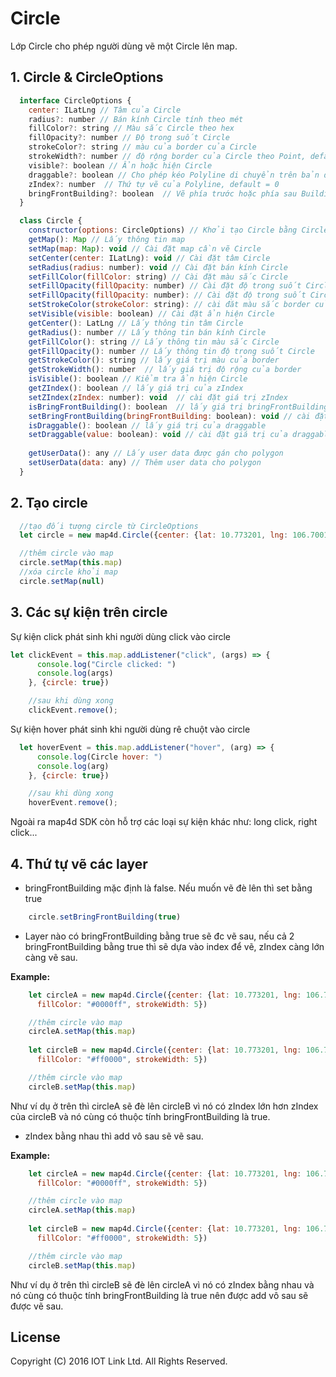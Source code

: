 # Circle
Lớp Circle cho phép người dùng vẽ một Circle lên map.

## 1. Circle & CircleOptions

```javascript
  interface CircleOptions {
    center: ILatLng // Tâm của Circle
    radius?: number // Bán kính Circle tính theo mét
    fillColor?: string // Màu sắc Circle theo hex
    fillOpacity?: number // Độ trong suốt Circle
	strokeColor?: string // màu của border của Circle
    strokeWidth?: number // độ rộng border của Circle theo Point, default = 0 là không vẽ
    visible?: boolean // Ẩn hoặc hiện Circle
    draggable?: boolean // Cho phép kéo Polyline di chuyển trên bản đồ bằng chuột trái, default = false
    zIndex?: number  // Thứ tự vẽ của Polyline, default = 0
    bringFrontBuilding?: boolean  // Vẽ phía trước hoặc phía sau Building, default = false
  }

  class Circle {
    constructor(options: CircleOptions) // Khởi tạo Circle bằng CircleOptions
    getMap(): Map // Lấy thông tin map
    setMap(map: Map): void // Cài đặt map cần vẽ Circle
    setCenter(center: ILatLng): void // Cài đặt tâm Circle
    setRadius(radius: number): void // Cài đặt bán kính Circle
    setFillColor(fillColor: string) // Cài đặt màu sắc Circle
    setFillOpacity(fillOpacity: number) // Cài đặt độ trong suốt Circle
	setFillOpacity(fillOpacity: number): // Cài đặt độ trong suốt Circle
    setStrokeColor(strokeColor: string): // cài đăt màu sắc border của Circle
    setVisible(visible: boolean) // Cài đặt ẩn hiện Circle
    getCenter(): LatLng // Lấy thông tin tâm Circle
    getRadius(): number // Lấy thông tin bán kính Circle
    getFillColor(): string // Lấy thông tin màu sắc Circle
    getFillOpacity(): number // Lấy thông tin độ trong suốt Circle
	getStrokeColor(): string // lấy giá trị màu của border
    getStrokeWidth(): number  // lấy giá trị độ rộng của border
    isVisible(): boolean // Kiểm tra ẩn hiện Circle
    getZIndex(): boolean // lấy giá trị của zIndex
    setZIndex(zIndex: number): void  // cài đặt giá trị zIndex
    isBringFrontBuilding(): boolean  // lấy giá trị bringFrontBuilding
    setBringFrontBuilding(bringFrontBuilding: boolean): void // cài đặt giá trị của bringFrontBuilding
    isDraggable(): boolean // lấy giá trị của draggable
    setDraggable(value: boolean): void // cài đặt giá trị của draggable
            
	getUserData(): any // Lấy user data được gán cho polygon
    setUserData(data: any) // Thêm user data cho polygon
  }
```


## 2. Tạo circle

```javascript
  //tạo đối tượng circle từ CircleOptions
  let circle = new map4d.Circle({center: {lat: 10.773201, lng: 106.700147}, radius: 100, bringFrontBuilding: true, zIndex: 10, draggable: true, strokeWidth: 5})

  //thêm circle vào map    
  circle.setMap(this.map)
  //xóa circle khỏi map
  circle.setMap(null)
```

## 3. Các sự kiện trên circle

Sự kiện click phát sinh khi người dùng click vào circle

```javascript
let clickEvent = this.map.addListener("click", (args) => {
      console.log("Circle clicked: ")
      console.log(args)
    }, {circle: true})

    //sau khi dùng xong
    clickEvent.remove();
```

Sự kiện hover phát sinh khi người dùng rê chuột vào circle

```javascript
  let hoverEvent = this.map.addListener("hover", (arg) => {
      console.log(Circle hover: ")
      console.log(arg)
    }, {circle: true})

    //sau khi dùng xong
    hoverEvent.remove();
```

Ngoài ra map4d SDK còn hỗ trợ các loại sự kiện khác như: long click, right click...

## 4. Thứ tự vẽ các layer

- bringFrontBuilding mặc định là false. Nếu muốn vẽ đè lên thì set bằng true
	
```javascript
	circle.setBringFrontBuilding(true)
```

- Layer nào có bringFrontBuilding bằng true sẽ đc vẽ sau, nếu cả 2 bringFrontBuilding 
bằng true thì sẽ dựa vào index để vẽ, zIndex càng lớn càng vẽ sau.


**Example:**

```javascript
	let circleA = new map4d.Circle({center: {lat: 10.773201, lng: 106.700147}, radius: 50, bringFrontBuilding: true, zIndex: 15, draggable: true,
      fillColor: "#0000ff", strokeWidth: 5})

    //thêm circle vào map
    circleA.setMap(this.map)
	
	let circleB = new map4d.Circle({center: {lat: 10.773201, lng: 106.700147}, radius: 100, bringFrontBuilding: true, zIndex: 10, draggable: true,
      fillColor: "#ff0000", strokeWidth: 5})

    //thêm circle vào map
    circleB.setMap(this.map)
```
Như ví dụ ở trên thì circleA sẽ đè lên circleB vì nó có zIndex lớn hơn zIndex của circleB và nó cùng có thuộc tính bringFrontBuilding là true.

- zIndex bằng nhau thì add vô sau sẽ vẽ sau.

**Example:**

```javascript
	let circleA = new map4d.Circle({center: {lat: 10.773201, lng: 106.700147}, radius: 100, bringFrontBuilding: true, zIndex: 10, draggable: true,
      fillColor: "#0000ff", strokeWidth: 5})

    //thêm circle vào map
    circleA.setMap(this.map)
	
	let circleB = new map4d.Circle({center: {lat: 10.773201, lng: 106.700147}, radius: 50, bringFrontBuilding: true, zIndex: 10, draggable: true,
      fillColor: "#ff0000", strokeWidth: 5})

    //thêm circle vào map
    circleB.setMap(this.map)
```
Như ví dụ ở trên thì circleB sẽ đè lên circleA vì nó có zIndex bằng nhau và nó cùng có thuộc tính bringFrontBuilding là true nên được add vô sau sẽ được vẽ sau.

License
-------

Copyright (C) 2016 IOT Link Ltd. All Rights Reserved.
